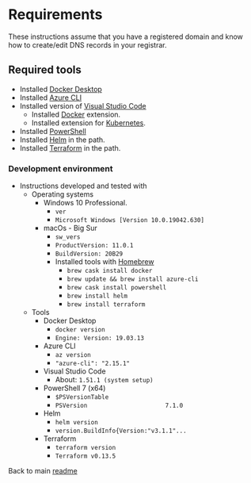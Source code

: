 # Requirements

These instructions assume that you have a registered domain and know how to create/edit DNS records in your registrar.

## Required tools

- Installed [Docker Desktop](https://docs.docker.com/desktop/)
- Installed [Azure CLI](https://docs.microsoft.com/en-us/cli/azure/install-azure-cli)
- Installed version of [Visual Studio Code](https://code.visualstudio.com/)
  - Installed [Docker](https://marketplace.visualstudio.com/items?itemName=ms-azuretools.vscode-docker) extension.
  - Installed extension for [Kubernetes](https://marketplace.visualstudio.com/items?itemName=ms-kubernetes-tools.vscode-kubernetes-tools).
- Installed [PowerShell](https://docs.microsoft.com/en-us/powershell/scripting/install/installing-powershell)
- Installed [Helm](https://helm.sh/docs/intro/install/) in the path.
- Installed [Terraform](https://www.terraform.io/downloads.html) in the path.

### Development environment

- Instructions developed and tested with
  - Operating systems
    - Windows 10 Professional.
      - `ver`
      - `Microsoft Windows [Version 10.0.19042.630]`
    - macOs - Big Sur
      - `sw_vers`
      - `ProductVersion: 11.0.1`
      - `BuildVersion: 20B29`
      - Installed tools with [Homebrew](https://brew.sh)
        - `brew cask install docker`
        - `brew update && brew install azure-cli`
        - `brew cask install powershell`
        - `brew install helm`
        - `brew install terraform`
  - Tools
    - Docker Desktop
      - `docker version`
      - `Engine: Version: 19.03.13`
    - Azure CLI
      - `az version`
      - `"azure-cli": "2.15.1"`
    - Visual Studio Code
      - About: `1.51.1 (system setup)`
    - PowerShell 7 (x64)
      - `$PSVersionTable`
      - `PSVersion                      7.1.0`
    - Helm
      - `helm version`
      - `version.BuildInfo{Version:"v3.1.1"...`
    - Terraform
      - `terraform version`
      - `Terraform v0.13.5`  

Back to main [readme](../README.md)
